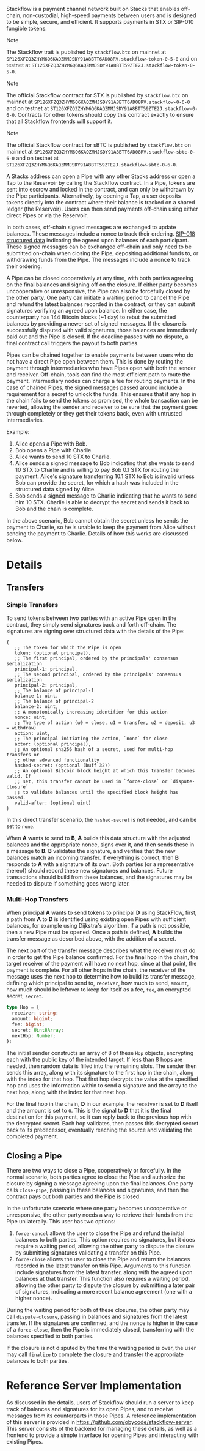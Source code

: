 Stackflow is a payment channel network built on Stacks that enables off-chain,
non-custodial, high-speed payments between users and is designed to be simple,
secure, and efficient. It supports payments in STX or SIP-010 fungible tokens.

> [!NOTE]
> The Stackflow trait is published by `stackflow.btc` on mainnet at
> `SP126XFZQ3ZHYM6Q6KAQZMMJSDY91A8BTT6AD08RV.stackflow-token-0-5-0` and on testnet at
> `ST126XFZQ3ZHYM6Q6KAQZMMJSDY91A8BTT59ZTE2J.stackflow-token-0-5-0`.

> [!NOTE]
> The official Stackflow contract for STX is published by `stackflow.btc` on
> mainnet at `SP126XFZQ3ZHYM6Q6KAQZMMJSDY91A8BTT6AD08RV.stackflow-0-6-0` and
> on testnet at `ST126XFZQ3ZHYM6Q6KAQZMMJSDY91A8BTT59ZTE2J.stackflow-0-6-0`.
> Contracts for other tokens should copy this contract exactly to ensure that
> all Stackflow frontends will support it.

> [!NOTE]
> The official Stackflow contract for sBTC is published by `stackflow.btc` on
> mainnet at `SP126XFZQ3ZHYM6Q6KAQZMMJSDY91A8BTT6AD08RV.stackflow-sbtc-0-6-0`
> and on testnet at
> `ST126XFZQ3ZHYM6Q6KAQZMMJSDY91A8BTT59ZTE2J.stackflow-sbtc-0-6-0`.

A Stacks address can open a Pipe with any other Stacks address or open a Tap to
the Reservoir by calling the Stackflow contract. In a Pipe, tokens are sent into
escrow and locked in the contract, and can only be withdrawn by the Pipe
participants. Alternatively, by opening a Tap, a user deposits tokens directly
into the contract where their balance is tracked on a shared ledger (the
Reservoir). Users can then send payments off-chain using either direct Pipes or
via the Reservoir.

In both cases, off-chain signed messages are exchanged to update balances. These
messages include a nonce to track their ordering.
[SIP-018 structured data](https://github.com/stacksgov/sips/blob/main/sips/sip-018/sip-018-signed-structured-data.md)
indicating the agreed upon balances of each participant. These signed messages
can be exchanged off-chain and only need to be submitted on-chain when closing
the Pipe, depositing additional funds to, or withdrawing funds from the Pipe.
The messages include a nonce to track their ordering.

A Pipe can be closed cooperatively at any time, with both parties agreeing on
the final balances and signing off on the closure. If either party becomes
uncooperative or unresponsive, the Pipe can also be forcefully closed by the
other party. One party can initiate a waiting period to cancel the Pipe and
refund the latest balances recorded in the contract, or they can submit
signatures verifying an agreed upon balance. In either case, the counterparty
has 144 Bitcoin blocks (~1 day) to rebut the submitted balances by providing a
newer set of signed messages. If the closure is successfully disputed with valid
signatures, those balances are immediately paid out and the Pipe is closed. If
the deadline passes with no dispute, a final contract call triggers the payout
to both parties.

Pipes can be chained together to enable payments between users who do not have a
direct Pipe open between them. This is done by routing the payment through
intermediaries who have Pipes open with both the sender and receiver. Off-chain,
tools can find the most efficient path to route the payment. Intermediary nodes
can charge a fee for routing payments. In the case of chained Pipes, the signed
messages passed around include a requirement for a secret to unlock the funds.
This ensures that if any hop in the chain fails to send the tokens as promised,
the whole transaction can be reverted, allowing the sender and receiver to be
sure that the payment goes through completely or they get their tokens back,
even with untrusted intermediaries.

Example:

1. Alice opens a Pipe with Bob.
2. Bob opens a Pipe with Charlie.
3. Alice wants to send 10 STX to Charlie.
4. Alice sends a signed message to Bob indicating that she wants to send 10 STX
   to Charlie and is willing to pay Bob 0.1 STX for routing the payment. Alice's
   signature transferring 10.1 STX to Bob is invalid unless Bob can provide the
   secret, for which a hash was included in the structured data signed by Alice.
5. Bob sends a signed message to Charlie indicating that he wants to send him 10
   STX. Charlie is able to decrypt the secret and sends it back to Bob and the
   chain is complete.

In the above scenario, Bob cannot obtain the secret unless he sends the payment
to Charlie, so he is unable to keep the payment from Alice without sending the
payment to Charlie. Details of how this works are discussed below.

# Details

## Transfers

### Simple Transfers

To send tokens between two parties with an active Pipe open in the contract,
they simply send signatures back and forth off-chain. The signatures are signing
over structured data with the details of the Pipe:

```clarity
{
   ;; The token for which the Pipe is open
   token: (optional principal),
   ;; The first principal, ordered by the principals' consensus serialization
   principal-1: principal,
   ;; The second principal, ordered by the principals' consensus serialization
   principal-2: principal,
   ;; The balance of principal-1
   balance-1: uint,
   ;; The balance of principal-2
   balance-2: uint,
   ;; A monotonically increasing identifier for this action
   nonce: uint,
   ;; The type of action (u0 = close, u1 = transfer, u2 = deposit, u3 = withdraw)
   action: uint,
   ;; The principal initiating the action, `none` for close
   actor: (optional principal),
   ;; An optional sha256 hash of a secret, used for multi-hop transfers or
   ;; other advanced functionality
   hashed-secret: (optional (buff 32))
   ;; An optional Bitcoin block height at which this transfer becomes valid. If
   ;; set, this transfer cannot be used in `force-close` or `dispute-closure`
   ;; to validate balances until the specified block height has passed.
   valid-after: (optional uint)
}
```

In this direct transfer scenario, the `hashed-secret` is not needed, and can be
set to `none`.

When **A** wants to send to **B**, **A** builds this data structure with the
adjusted balances and the appropriate nonce, signs over it, and then sends these
in a message to **B**. **B** validates the signature, and verifies that the new
balances match an incoming transfer. If everything is correct, then **B**
responds to **A** with a signature of its own. Both parties (or a representative
thereof) should record these new signatures and balances. Future transactions
should build from these balances, and the signatures may be needed to dispute if
something goes wrong later.

### Multi-Hop Transfers

When principal **A** wants to send tokens to principal **D** using StackFlow,
first, a path from **A** to **D** is identified using existing open Pipes with
sufficient balances, for example using Dijkstra's algorithm. If a path is not
possible, then a new Pipe must be opened. Once a path is defined, **A** builds
the transfer message as described above, with the addition of a secret.

The next part of the transfer message describes what the receiver must do in
order to get the Pipe balance confirmed. For the final hop in the chain, the
target receiver of the payment will have no next hop, since at that point, the
payment is complete. For all other hops in the chain, the receiver of the
message uses the next hop to determine how to build its transfer message,
defining which principal to send to, `receiver`, how much to send, `amount`, how
much should be leftover to keep for itself as a fee, `fee`, an encrypted secret,
`secret`.

```ts
type Hop = {
  receiver: string;
  amount: bigint;
  fee: bigint;
  secret: Uint8Array;
  nextHop: Number;
};
```

The initial sender constructs an array of 8 of these `Hop` objects, encrypting
each with the public key of the intended target. If less than 8 hops are needed,
then random data is filled into the remaining slots. The sender then sends this
array, along with its signature to the first hop in the chain, along with the
index for that hop. That first hop decrypts the value at the specified hop and
uses the information within to send a signature and the array to the next hop,
along with the index for that next hop.

For the final hop in the chain, **D** in our example, the `receiver` is set to
**D** itself and the amount is set to `0`. This is the signal to **D** that it
is the final destination for this payment, so it can reply back to the previous
hop with the decrypted secret. Each hop validates, then passes this decrypted
secret back to its predecessor, eventually reaching the source and validating
the completed payment.

## Closing a Pipe

There are two ways to close a Pipe, cooperatively or forcefully. In the normal
scenario, both parties agree to close the Pipe and authorize the closure by
signing a message agreeing upon the final balances. One party calls
`close-pipe`, passing in these balances and signatures, and then the contract
pays out both parties and the Pipe is closed.

In the unfortunate scenario where one party becomes uncooperative or
unresponsive, the other party needs a way to retrieve their funds from the Pipe
unilaterally. This user has two options:

1. `force-cancel` allows the user to close the Pipe and refund the initial
   balances to both parties. This option requires no signatures, but it does
   require a waiting period, allowing the other party to dispute the closure by
   submitting signatures validating a transfer on this Pipe.
2. `force-close` allows the user to close the Pipe and return the balances
   recorded in the latest transfer on this Pipe. Arguments to this function
   include signatures from the latest transfer, along with the agreed upon
   balances at that transfer. This function also requires a waiting period,
   allowing the other party to dispute the closure by submitting a later pair of
   signatures, indicating a more recent balance agreement (one with a higher
   nonce).

During the waiting period for both of these closures, the other party may call
`dispute-closure`, passing in balances and signatures from the latest transfer.
If the signatures are confirmed, and the nonce is higher in the case of a
`force-close`, then the Pipe is immediately closed, transferring with the
balances specified to both parties.

If the closure is not disputed by the time the waiting period is over, the user
may call `finalize` to complete the closure and transfer the appropriate
balances to both parties.

# Reference Server Implementation

As discussed in the details, users of Stackflow should run a server to keep
track of balances and signatures for its open Pipes, and to receive messages
from its counterparts in those Pipes. A reference implementation of this server
is provided in https://github.com/obycode/stackflow-server. This server consists
of the backend for managing these details, as well as a frontend to provide a
simple interface for opening Pipes and interacting with existing Pipes.
